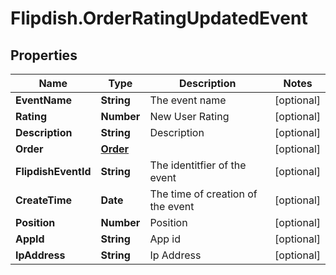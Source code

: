 # Flipdish.OrderRatingUpdatedEvent

## Properties

Name | Type | Description | Notes
------------ | ------------- | ------------- | -------------
**EventName** | **String** | The event name | [optional] 
**Rating** | **Number** | New User Rating | [optional] 
**Description** | **String** | Description | [optional] 
**Order** | [**Order**](Order.md) |  | [optional] 
**FlipdishEventId** | **String** | The identitfier of the event | [optional] 
**CreateTime** | **Date** | The time of creation of the event | [optional] 
**Position** | **Number** | Position | [optional] 
**AppId** | **String** | App id | [optional] 
**IpAddress** | **String** | Ip Address | [optional] 


